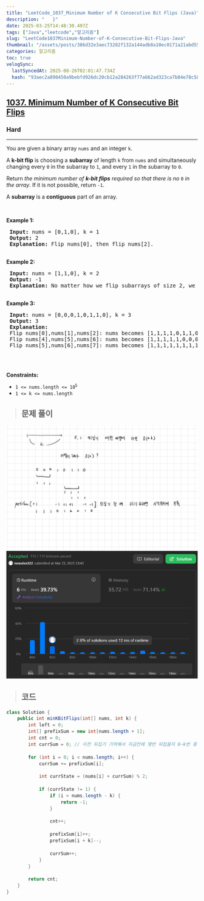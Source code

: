 ```yaml
---
title: "LeetCode_1037_Minimum Number of K Consecutive Bit Flips (Java)"
description: "   }"
date: 2025-03-25T14:48:30.497Z
tags: ["Java","leetcode","알고리즘"]
slug: "LeetCode1037Minimum-Number-of-K-Consecutive-Bit-Flips-Java"
thumbnail: "/assets/posts/386d32e3aec73282f132a144adb8a10ec0171a21abd55005f4f4fdd4db4beb13.png"
categories: 알고리즘
toc: true
velogSync:
  lastSyncedAt: 2025-08-26T02:01:47.734Z
  hash: "93aec2a890450a9bebfd926dc20cb12a284263f77a662ad323ca7b84e78c581d"
---
```


<h2><a href="https://leetcode.com/problems/minimum-number-of-k-consecutive-bit-flips">1037. Minimum Number of K Consecutive Bit Flips</a></h2><h3>Hard</h3><hr><p>You are given a binary array <code>nums</code> and an integer <code>k</code>.</p>
 
 <p>A <strong>k-bit flip</strong> is choosing a <strong>subarray</strong> of length <code>k</code> from <code>nums</code> and simultaneously changing every <code>0</code> in the subarray to <code>1</code>, and every <code>1</code> in the subarray to <code>0</code>.</p>
 
 <p>Return <em>the minimum number of <strong>k-bit flips</strong> required so that there is no </em><code>0</code><em> in the array</em>. If it is not possible, return <code>-1</code>.</p>
 
 <p>A <strong>subarray</strong> is a <strong>contiguous</strong> part of an array.</p>
 
 <p>&nbsp;</p>
 <p><strong class="example">Example 1:</strong></p>
 
 <pre>
 <strong>Input:</strong> nums = [0,1,0], k = 1
 <strong>Output:</strong> 2
 <strong>Explanation:</strong> Flip nums[0], then flip nums[2].
 </pre>
 
 <p><strong class="example">Example 2:</strong></p>
 
 <pre>
 <strong>Input:</strong> nums = [1,1,0], k = 2
 <strong>Output:</strong> -1
 <strong>Explanation:</strong> No matter how we flip subarrays of size 2, we cannot make the array become [1,1,1].
 </pre>
 
 <p><strong class="example">Example 3:</strong></p>
 
 <pre>
 <strong>Input:</strong> nums = [0,0,0,1,0,1,1,0], k = 3
 <strong>Output:</strong> 3
 <strong>Explanation:</strong> 
 Flip nums[0],nums[1],nums[2]: nums becomes [1,1,1,1,0,1,1,0]
 Flip nums[4],nums[5],nums[6]: nums becomes [1,1,1,1,1,0,0,0]
 Flip nums[5],nums[6],nums[7]: nums becomes [1,1,1,1,1,1,1,1]
 </pre>
 
 <p>&nbsp;</p>
 <p><strong>Constraints:</strong></p>
 
 <ul>
 	<li><code>1 &lt;= nums.length &lt;= 10<sup>5</sup></code></li>
 	<li><code>1 &lt;= k &lt;= nums.length</code></li>
 </ul>

> ## 문제 풀이

 ![](/assets/posts/c36436386a0b08bf15ad10a7be576aaccb5a8fed29f1296f42d4a5586882ea78.png)![](/assets/posts/386d32e3aec73282f132a144adb8a10ec0171a21abd55005f4f4fdd4db4beb13.png)

 
 > ## 코드
 
 ```java
 class Solution {
     public int minKBitFlips(int[] nums, int k) {
         int left = 0;
         int[] prefixSum = new int[nums.length + 1];
         int cnt = 0;
         int currSum = 0; // 이전 뒤집기 기억해서 지금칸에 몇번 뒤집을지 0~k번 중 반영해야함
 
         for (int i = 0; i < nums.length; i++) {
             currSum += prefixSum[i];
 
             int currState = (nums[i] + currSum) % 2;
 
             if (currState != 1) {
                 if (i > nums.length - k) {
                     return -1;
                 }
 
                 cnt++;
 
                 prefixSum[i]++;
                 prefixSum[i + k]--;
 
                 currSum++;
             }
         }
 
         return cnt;
     }
 }
 ```